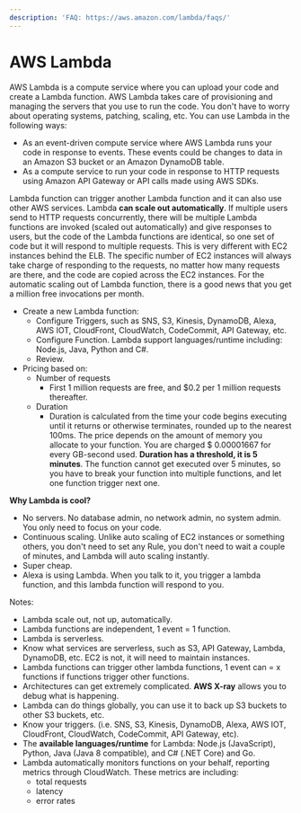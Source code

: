 ```yaml
---
description: 'FAQ: https://aws.amazon.com/lambda/faqs/'
---
```


# AWS Lambda

AWS Lambda is a compute service where you can upload your code and create a Lambda function. AWS Lambda takes care of provisioning and managing the servers that you use to run the code. You don't have to worry about operating systems, patching, scaling, etc. You can use Lambda in the following ways:

* As an event-driven compute service where AWS Lambda runs your code in response to events. These events could be changes to data in an Amazon S3 bucket or an Amazon DynamoDB table.
* As a compute service to run your code in response to HTTP requests using Amazon API Gateway or API calls made using AWS SDKs.

Lambda function can trigger another Lambda function and it can also use other AWS services. Lambda **can scale out automatically**. If multiple users send to HTTP requests concurrently, there will be multiple Lambda functions are invoked \(scaled out automatically\) and give responses to users, but the code of the Lambda functions are identical, so one set of code but it will respond to multiple requests. This is very different with EC2 instances behind the ELB. The specific number of EC2 instances will always take charge of responding to the requests, no matter how many requests are there, and the code are copied across the EC2 instances. For the automatic scaling out of Lambda function, there is a good news that you get a million free invocations per month.

* Create a new Lambda function:
  * Configure Triggers, such as SNS, S3, Kinesis, DynamoDB, Alexa, AWS IOT, CloudFront, CloudWatch, CodeCommit, API Gateway, etc.
  * Configure Function. Lambda support languages/runtime including: Node.js, Java, Python and C\#.
  * Review.
* Pricing based on:
  * Number of requests
    * First 1 million requests are free, and $0.2 per 1 million requests thereafter.
  * Duration
    * Duration is calculated from the time your code begins executing until it returns or otherwise terminates, rounded up to the nearest 100ms. The price depends on the amount of memory you allocate to your function. You are charged $ 0.00001667 for every GB-second used. **Duration has a threshold, it is 5 minutes**. The function cannot get executed over 5 minutes, so you have to break your function into multiple functions, and let one function trigger next one.

**Why Lambda is cool?**

* No servers. No database admin, no network admin, no system admin. You only need to focus on your code.
* Continuous scaling. Unlike auto scaling of EC2 instances or something others, you don't need to set any Rule, you don't need to wait a couple of minutes, and Lambda will auto scaling instantly.
* Super cheap.
* Alexa is using Lambda. When you talk to it, you trigger a lambda function, and this lambda function will respond to you.

Notes:

* Lambda scale out, not up, automatically.
* Lambda functions are independent, 1 event = 1 function.
* Lambda is serverless.
* Know what services are serverless, such as S3, API Gateway, Lambda, DynamoDB, etc. EC2 is not, it will need to maintain instances.
* Lambda functions can trigger other lambda functions, 1 event can = x functions if functions trigger other functions.
* Architectures can get extremely complicated. **AWS X-ray** allows you to debug what is happening.
* Lambda can do things globally, you can use it to back up S3 buckets to other S3 buckets, etc.
* Know your triggers. \(i.e. SNS, S3, Kinesis, DynamoDB, Alexa, AWS IOT, CloudFront, CloudWatch, CodeCommit, API Gateway, etc\).
* The **available languages/runtime** for Lambda: Node.js \(JavaScript\), Python, Java \(Java 8 compatible\), and C\# \(.NET Core\) and Go.
* Lambda automatically monitors functions on your behalf, reporting metrics through CloudWatch. These metrics are including:
  * total requests
  * latency
  * error rates

